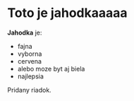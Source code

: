 # Toto je jahodkaaaaa

**Jahodka** je:
* fajna
* vyborna
* cervena
* alebo moze byt aj biela
* najlepsia

Pridany riadok.


